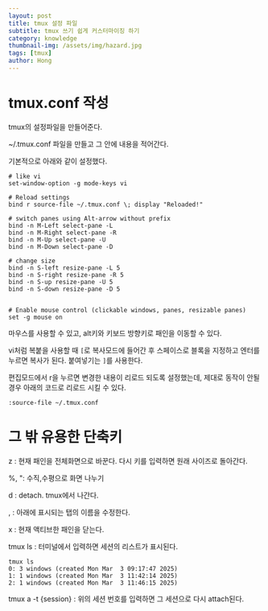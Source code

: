 ```yaml
---
layout: post
title: tmux 설정 파일
subtitle: tmux 쓰기 쉽게 커스터마이징 하기
category: knowledge
thumbnail-img: /assets/img/hazard.jpg
tags: [tmux]
author: Hong
---
```


# tmux.conf 작성

tmux의 설정파일을 만들어준다.

~/.tmux.conf 파일을 만들고 그 안에 내용을 적어간다.

기본적으로 아래와 같이 설정했다.

```
# like vi
set-window-option -g mode-keys vi

# Reload settings
bind r source-file ~/.tmux.conf \; display "Reloaded!"

# switch panes using Alt-arrow without prefix
bind -n M-Left select-pane -L
bind -n M-Right select-pane -R
bind -n M-Up select-pane -U
bind -n M-Down select-pane -D

# change size
bind -n S-left resize-pane -L 5
bind -n S-right resize-pane -R 5
bind -n S-up resize-pane -U 5
bind -n S-down resize-pane -D 5


# Enable mouse control (clickable windows, panes, resizable panes)
set -g mouse on
```

마우스를 사용할 수 있고, alt키와 키보드 방향키로 패인을 이동할 수 있다.

vi처럼 복붙을 사용할 때 `[`로 복사모드에 들어간 후 스페이스로 블록을 지정하고 엔터를 누르면 복사가 된다. 붙여넣기는 `]`를 사용한다.

편집모드에서 r을 누르면 변경한 내용이 리로드 되도록 설정했는데, 제대로 동작이 안될 경우 아래의 코드로 리로드 시킬 수 있다.

`:source-file ~/.tmux.conf `

# 그 밖 유용한 단축키

z : 현재 패인을 전체화면으로 바꾼다. 다시 키를 입력하면 원래 사이즈로 돌아간다.

%, ": 수직,수평으로 화면 나누기

d : detach. tmux에서 나간다.

, : 아래에 표시되는 탭의 이름을 수정한다.

x : 현재 액티브한 패인을 닫는다.

tmux ls : 터미널에서 입력하면 세션의 리스트가 표시된다.

```
tmux ls
0: 3 windows (created Mon Mar  3 09:17:47 2025)
1: 1 windows (created Mon Mar  3 11:42:14 2025)
2: 1 windows (created Mon Mar  3 11:46:15 2025)

```

tmux a -t {session} : 위의 세션 번호를 입력하면 그 세션으로 다시 attach된다.
